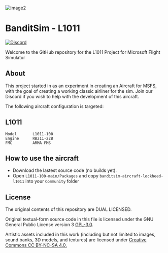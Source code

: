 ![image2](https://github.com/BanditSim/L1011-100/assets/20840437/c2652139-9db8-41b8-93ea-878b93270297)


# BanditSim - L1011
[![Discord](https://img.shields.io/discord/833308459579605012?color=6A7EC2&label=&logo=discord&logoColor=ffffff)](https://discord.gg/NXeENnrRu9)


Welcome to the GitHub repository for the L1011 Project for Microsoft Flight Simulator


## About

This project started in as an experiment in creating an Aircraft for MSFS, with the goal of creating a working classic airliner for the sim.
Join our Discord if you wish to help with the development of this aircraft.

The following aircraft configuration is targeted:

## L1011

```
Model       L1011-100
Engine      RB211-22B
FMC         ARMA FMS
```


## How to use the aircraft

- Download the lastest source code (no builds yet).
- Open ``L1011-100-main/Packages`` and copy ``banditsim-aircraft-lockheed-l1011`` into your ``Community`` folder


## License

The original contents of this repository are DUAL LICENSED.

Original textual-form source code in this file is licensed under the GNU General Public License version 3 [GPL-3.0](https://choosealicense.com/licenses/gpl-3.0/).

Artistic assets included in this work (including but not limited to images, sound banks, 3D models, and textures) are licensed under [Creative Commons CC BY-NC-SA 4.0.](https://creativecommons.org/licenses/by-nc-sa/4.0/)
